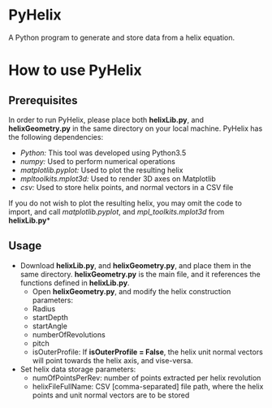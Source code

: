 # PyHelix
A Python program to generate and store data from a helix equation.

# How to use PyHelix

## Prerequisites
In order to run PyHelix, please place both __helixLib.py__, and __helixGeometry.py__ in the same directory on your local machine.
PyHelix has the following dependencies:
- _Python:_ This tool was developed using Python3.5
- _numpy:_ Used to perform numerical operations
- _matplotlib.pyplot:_ Used to plot the resulting helix
- _mpltoolkits.mplot3d:_ Used to render 3D axes on Matplotlib
- _csv:_ Used to store helix points, and normal vectors in a CSV file

If you do not wish to plot the resulting helix, you may omit the code to import, and call _matplotlib.pyplot_, and _mpl_toolkits.mplot3d_ from __helixLib.py__*

## Usage
- Download __helixLib.py__, and __helixGeometry.py__, and place them in the same directory. __helixGeometry.py__ is the main file, and it references the functions defined in __helixLib.py__.
  - Open __helixGeometry.py__, and modify the helix construction parameters:
  - Radius
  - startDepth
  - startAngle
  - numberOfRevolutions
  - pitch
  - isOuterProfile: If __isOuterProfile = False__, the helix unit normal vectors will point towards the helix axis, and vise-versa.
- Set helix data storage parameters:
  - numOfPointsPerRev: number of points extracted per helix revolution
  - helixFileFullName: CSV [comma-separated] file path, where the helix points and unit normal vectors are to be stored
